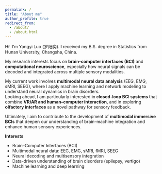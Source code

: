 ```yaml
---
permalink: /
title: "About me"
author_profile: true
redirect_from: 
  - /about/
  - /about.html
---
```


Hi! I'm Yangyi Luo (罗阳奕). I received my B.S. degree in Statistics from Hunan University, Changsha, China.

My research interests focus on **brain–computer interfaces (BCI)** and **computational neuroscience**, especially how neural signals can be decoded and integrated across multiple sensory modalities.  

My current work involves **multimodal neural data analysis** (EEG, EMG, sMRI, SEEG), where I apply machine learning and network modeling to understand neural dynamics in brain disorders.  
Looking ahead, I am particularly interested in **closed-loop BCI systems** that combine **VR/AR and human–computer interaction**, and in exploring **olfactory interfaces** as a novel pathway for sensory feedback.  

Ultimately, I aim to contribute to the development of **multimodal immersive BCIs** that deepen our understanding of brain–machine integration and enhance human sensory experiences.


**Interests**

- Brain–Computer Interfaces (BCI)  
- Multimodal neural data: EEG, EMG, sMRI, fMRI, SEEG  
- Neural decoding and multisensory integration  
- Data-driven understanding of brain disorders (epilepsy, vertigo)  
- Machine learning and deep learning
